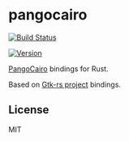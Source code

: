 # pangocairo

[![Build Status](https://travis-ci.org/RazrFalcon/pangocairo.svg-rs?branch=master)](https://travis-ci.org/RazrFalcon/pangocairo-rs)

[![Version](https://img.shields.io/crates/v/pangocairo.svg)](https://img.shields.io/crates/v/pangocairo.svg)

[PangoCairo](https://developer.gnome.org/pango/stable/pango-Cairo-Rendering.html) bindings for Rust.

Based on [Gtk-rs project](http://gtk-rs.org/) bindings.

## License

MIT
